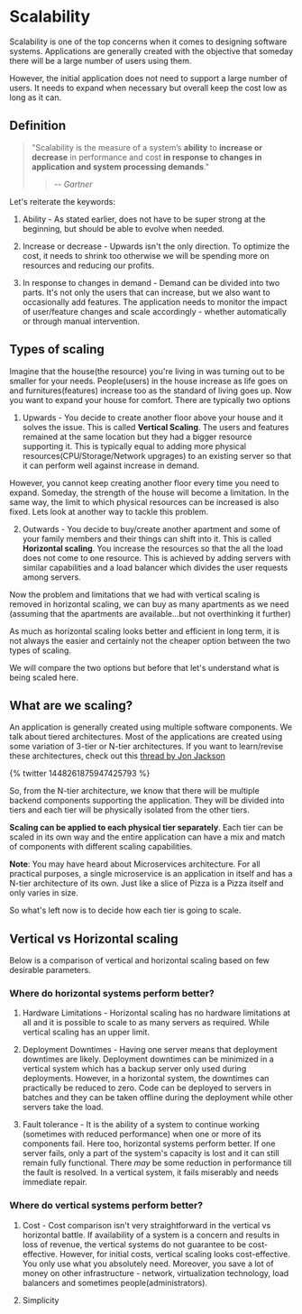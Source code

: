 # Scalability

Scalability is one of the top concerns when it comes to designing software systems. Applications are generally created with the objective that someday there will be a large number of users using them. 

However, the initial application does not need to support a large number of users. It needs to expand when necessary but overall keep the cost low as long as it can.

## Definition

> "Scalability is the measure of a system’s **ability** to **increase or decrease** in performance and cost **in response to changes in application and system processing demands**."
> > -- <cite>Gartner</cite>

Let's reiterate the keywords:
1. Ability - As stated earlier, does not have to be super strong at the beginning, but should be able to evolve when needed.

2. Increase or decrease - Upwards isn't the only direction. To optimize the cost, it needs to shrink too otherwise we will be spending more on resources and reducing our profits.

3. In response to changes in demand - Demand can be divided into two parts. It's not only the users that can increase, but we also want to occasionally add features. The application needs to monitor the impact of user/feature changes and scale accordingly - whether automatically or through manual intervention.


## Types of scaling

Imagine that the house(the resource) you're living in was turning out to be smaller for your needs. People(users) in the house increase as life goes on and furnitures(features) increase too as the standard of living goes up. Now you want to expand your house for comfort. There are typically two options

1. Upwards - You decide to create another floor above your house and it solves the issue. This is called **Vertical Scaling**. The users and features remained at the same location but they had a bigger resource supporting it. This is typically equal to adding more physical resources(CPU/Storage/Network upgrages) to an existing server so that it can perform well against increase in demand.

However, you cannot keep creating another floor every time you need to expand. Someday, the strength of the  house will become a limitation. In the same way, the limit to which physical resources can be increased is also fixed. Lets look at another way to tackle this problem.

2. Outwards - You decide to buy/create another apartment and some of your family members and their things can shift into it. This is called **Horizontal scaling**. You increase the resources so that the all the load does not come to one resource. This is achieved by adding servers with similar capabilities and a load balancer which divides the user requests among servers.

Now the problem and limitations that we had with vertical scaling is removed in horizontal scaling, we can buy as many apartments as we need (assuming that the apartments are available...but not overthinking it further)

As much as horizontal scaling looks better and efficient in long term, it is not always the easier and certainly not the cheaper option between the two types of scaling. 

We will compare the two options but before that let's understand what is being scaled here.

## What are we scaling?

An application is generally created using multiple software components. We talk about tiered architectures. Most of the applications are created using some variation of 3-tier or N-tier architectures. If you want to learn/revise these architectures, check out this [thread by Jon Jackson](https://twitter.com/iamjonjackson/status/1448261875947425793)

{% twitter 1448261875947425793 %}

So, from the N-tier architecture, we know that there will be multiple backend components supporting the application. They will be divided into tiers and each tier will be physically isolated from the other tiers.

**Scaling can be applied to each physical tier separately**. Each tier can be scaled in its own way and the entire application can have a mix and match of components with different scaling capabilities.

**Note**: You may have heard about Microservices architecture. For all practical purposes, a single microservice is an application in itself and has a N-tier architecture of its own. Just like a slice of Pizza is a Pizza itself and only varies in size.

So what's left now is to decide how each tier is going to scale.

## Vertical vs Horizontal scaling

Below is a comparison of vertical and horizontal scaling based on few desirable parameters.

### Where do horizontal systems perform better?
1. Hardware Limitations - Horizontal scaling has no hardware limitations at all and it is possible to scale to as many servers as required. While vertical scaling has an upper limit.

2. Deployment Downtimes - Having one server means that deployment downtimes are likely. Deployment downtimes can be minimized in a vertical system which has a backup server only used during deployments. However, in a horizontal system, the downtimes can practically be reduced to zero. Code can be deployed to servers in batches and they can be taken offline during the deployment while other servers take the load.

3. Fault tolerance - It is the ability of a system to continue working (sometimes with reduced performance) when one or more of its components fail. Here too, horizontal systems perform better. If one server fails, only a part of the system's capacity is lost and it can still remain fully functional. There *may* be some reduction in performance till the fault is resolved. In a vertical system, it fails miserably and needs immediate repair.

### Where do vertical systems perform better?

1. Cost - Cost comparison isn't very straightforward in the vertical vs horizontal battle. If availability of a system is a concern and results in loss of revenue, the vertical systems do not guarantee to be cost-effective. However, for initial costs, vertical scaling looks cost-effective. You only use what you absolutely need. Moreover, you save a lot of money on other infrastructure - network, virtualization technology, load balancers and sometimes people(administrators).

2. Simplicity










